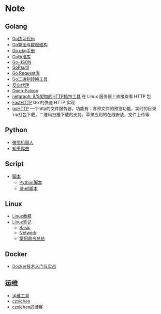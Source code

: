 # Note

## Golang

* [Go练习代码](https://github.com/Juntaran/Go_In_Action)
* [Go算法与数据结构](https://github.com/Juntaran/Golang_Algorithm)
* [Go pkg手册](https://github.com/Juntaran/gopkg)
* [Go标准库](http://studygolang.com/pkgdoc)
* [Go-JSON](https://github.com/Juntaran/Note/tree/master/Script)
* [GoPsutil](https://github.com/Juntaran/gopsutil)
* [Go Request库](https://github.com/Juntaran/req)
* [Go二进制转换工具](https://github.com/Juntaran/biu)
* [反向代理](https://github.com/Juntaran/golocproxy)
* [Open-Falcon](https://github.com/Juntaran/falcon-plus)
* [netgraph: B/S架构的HTTP抓包工具](https://github.com/ga0/netgraph) 在 Linux 服务器上直接查看 HTTP 包
* [FastHTTP](https://github.com/valyala/fasthttp) Go 的快速 HTTP 实现
* [goHTTP](https://github.com/codeskyblue/gohttp) 一个http的文件服务器，功能有：各种文件的预览功能，实时的目录zip打包下载，二维码扫描下载的支持，苹果应用的在线安装，文件上传等

## Python

* [微信机器人](https://github.com/Juntaran/LCBot)
* [知乎爬虫](https://github.com/Juntaran/Passer-zhihu)

## Script

* [脚本](https://github.com/Juntaran/Note/tree/master/Script)
    * [Python脚本](/Script/Python)
    * [Shell脚本](/Script/Shell)

## Linux

* [Linux教程](http://www.linuxprobe.com/chapter-00.html)
* [Linux笔记](https://github.com/Juntaran/Note/tree/master/Linux)
     * [Basic](/Linux/Basic)
     * [Network](/Linux/Network)
     * [常用命令总结](/Linux/常用命令.md)


## Docker

* [Docker技术入门与实战](https://github.com/yeasy/docker_practice/blob/master/SUMMARY.md)

## 运维

* [运维工具](https://github.com/Juntaran/wstools)
* [czxichen](https://github.com/czxichen)
* [czxichen的博客](http://blog.csdn.net/fyxichen?viewmode=contents)

